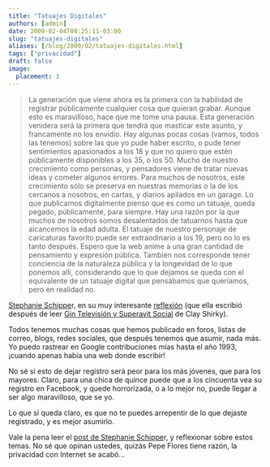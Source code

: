 ```yaml
---
title: "Tatuajes Digitales"
authors: [admin]
date: 2009-02-04T08:25:11-03:00
slug: "tatuajes-digitales"
aliases: [/blog/2009/02/tatuajes-digitales.html]
tags: ["privacidad"]
draft: false
image:
  placement: 3
---
```


> La generación que viene ahora es la primera con la habilidad de
> registrar públicamente cualquier cosa que quieran grabar. Aunque esto
> es maravilloso, hace que me tome una pausa. Esta generación venidera
> será la primera que tendrá que masticar este asunto, y francamente no
> los envidio. Hay algunas pocas cosas (vamos, todos las tenemos) sobre
> las que yo pude haber escrito, o pude tener sentimientos apasionados a
> los 18 y que no quiero que estén públicamente disponibles a los 35, o
> los 50. Mucho de nuestro crecimiento como personas, y pensadores viene
> de tratar nuevas ideas y cometer algunos errores. Para muchos de
> nosotros, este crecimiento sólo se preserva en nuestras memorias o la
> de los cercanos a nosotros, en cartas, y diarios apilados en un
> garage. Lo que publicamos digitalmente pienso que es como un tatuaje,
> queda pegado, públicamente, para siempre. Hay una razón por la que
> muchos de nosotros somos desalentados de tatuarnos hasta que
> alcancemos la edad adulta. El tatuaje de nuestro personaje de
> caricaturas favorito puede ser extraodinario a los 19, pero no lo es
> tanto después. Espero que la web anime a una gran cantidad de
> pensamiento y expresión pública. También nos corresponde tener
> conciencia de la naturaleza pública y la longevidad de lo que ponemos
> allí, considerando que lo que dejamos se queda con el equivalente de
> un tatuaje digital que pensábamos que queríamos, pero en realidad no.


[Stephanie Schippe](http://www.stephanieschipper.com/)r, en su muy
interesante
[reflexión](http://www.technologyfortherestof.us/2008/12/cognitive-surplus-and-digital-tatoos.html)
(que ella escribió después de leer [Gin Televisión y Superavit
Social](/2008/05/gin_television_y_superavit_social.html)
de Clay Shirky).

Todos tenemos muchas cosas que hemos publicado en foros, listas de
correo, blogs, redes sociales, que después tenemos que asumir, nada más.
Yo puedo rastrear en Google contribuciones mías hasta el año 1993,
¡cuando apenas había una web donde escribir!

No sé si esto de dejar registro será peor para los más jóvenes, que para
los mayores. Claro, para una chica de quince puede que a los cincuenta
vea su registro en Facebook, y quede horrorizada, o a lo mejor no, puede
llegar a ser algo maravilloso, que se yo.

Lo que sí queda claro, es que no te puedes arrepentir de lo que dejaste
registrado, y es mejor asumirlo.

Vale la pena leer el [post de Stephanie Schippe](http://www.technologyfortherestof.us/2008/12/cognitive-surplus-and-digital-tatoos.html)r,
y reflexionar sobre estos temas. No sé que opinan ustedes, quizás Pepe
Flores tiene razón, la privacidad con Internet se acabó\...
